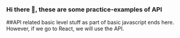 ### Hi there 👋, these are some practice-examples of API
##API related basic level stuff as part of basic javascript ends here. However, if we go to React, we will use the API.


